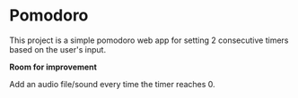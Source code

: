 # Pomodoro

This project is a simple pomodoro web app for setting 2 consecutive timers based on the user's input.


**Room for improvement**

Add an audio file/sound every time the timer reaches 0.
